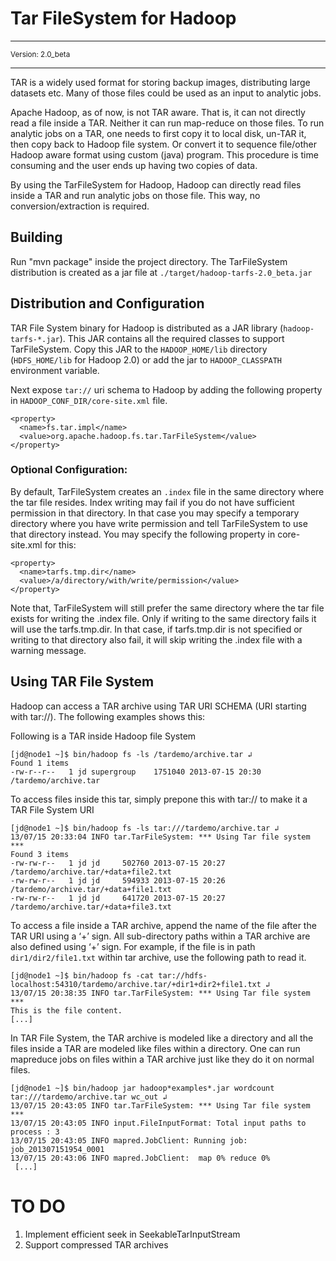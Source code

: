 Tar FileSystem for Hadoop
==========================

<hr/>
<small>
Version: 2.0_beta
</small>
<hr/>

TAR is a widely used format for storing backup images, distributing large datasets etc. Many of those files could be used as an input to analytic jobs.

Apache Hadoop, as of now, is not TAR aware. That is, it can not directly read a file inside a TAR. Neither it can run map-reduce on those files. To run analytic jobs on a TAR, one needs to first copy it to local disk, un-TAR it, then copy back to Hadoop file system. Or convert it to sequence file/other Hadoop aware format using custom (java) program. This procedure is time consuming and the user ends up having two copies of data.

By using the TarFileSystem for Hadoop, Hadoop can directly read files inside a TAR and run analytic jobs on those file. This way, no conversion/extraction is required. 

Building
---------
Run "mvn package" inside the project directory. The TarFileSystem distribution is created as a jar file at `./target/hadoop-tarfs-2.0_beta.jar`


Distribution and Configuration
-------------------------------
TAR File System binary for Hadoop is distributed as a JAR library (`hadoop-tarfs-*.jar`). This JAR contains all the required classes to support TarFileSystem. Copy this JAR to the `HADOOP_HOME/lib` directory (`HDFS_HOME/lib` for Hadoop 2.0) or add the jar to `HADOOP_CLASSPATH` environment variable. 

Next expose `tar://` uri schema to Hadoop by adding the following property in `HADOOP_CONF_DIR/core-site.xml` file.

	<property>
	  <name>fs.tar.impl</name>
	  <value>org.apache.hadoop.fs.tar.TarFileSystem</value>
	</property>

### Optional Configuration:

By default, TarFileSystem creates an `.index` file in the same directory where the tar file resides. Index writing may fail if you do not have sufficient permission in that directory. In that case you may specify a temporary directory where you have write permission and tell TarFileSystem to use that directory instead. You may specify the following property in core-site.xml for this:

	<property>
	  <name>tarfs.tmp.dir</name>
	  <value>/a/directory/with/write/permission</value>
	</property>

Note that, TarFileSystem will still prefer the same directory where the tar file exists for writing the .index file. Only if writing to the same directory fails it will use the tarfs.tmp.dir. In that case, if tarfs.tmp.dir is not specified or writing to that directory also fail, it will skip writing the .index file with a warning message.

Using TAR File System
----------------------
Hadoop can access a TAR archive using TAR URI SCHEMA (URI starting with tar://). The following examples shows this:

Following is a TAR inside Hadoop file System

	[jd@node1 ~]$ bin/hadoop fs -ls /tardemo/archive.tar ↲
	Found 1 items
	-rw-r--r--   1 jd supergroup    1751040 2013-07-15 20:30 /tardemo/archive.tar

To access files inside this tar, simply prepone this with tar:// to make it a TAR File System URI

	[jd@node1 ~]$ bin/hadoop fs -ls tar:///tardemo/archive.tar ↲
	13/07/15 20:33:04 INFO tar.TarFileSystem: *** Using Tar file system ***
	Found 3 items
	-rw-rw-r--   1 jd jd     502760 2013-07-15 20:27 /tardemo/archive.tar/+data+file2.txt
	-rw-rw-r--   1 jd jd     594933 2013-07-15 20:26 /tardemo/archive.tar/+data+file1.txt
	-rw-rw-r--   1 jd jd     641720 2013-07-15 20:27 /tardemo/archive.tar/+data+file3.txt

To access a file inside a TAR archive, append the name of the file after the TAR URI using a ‘+’ sign. All sub-directory paths within a TAR archive are also defined using ‘+’ sign. For example, if the file is in path `dir1/dir2/file1.txt` within tar archive, use the following path to read it.

	[jd@node1 ~]$ bin/hadoop fs -cat tar://hdfs-localhost:54310/tardemo/archive.tar/+dir1+dir2+file1.txt ↲
	13/07/15 20:38:35 INFO tar.TarFileSystem: *** Using Tar file system ***
	This is the file content.
	[...]

In TAR File System, the TAR archive is modeled like a directory and all the files inside a TAR are modeled like files within a directory. One can run mapreduce jobs on files within a TAR archive just like they do it on normal files.

	[jd@node1 ~]$ bin/hadoop jar hadoop*examples*.jar wordcount tar:///tardemo/archive.tar wc_out ↲ 
	13/07/15 20:43:05 INFO tar.TarFileSystem: *** Using Tar file system ***
	13/07/15 20:43:05 INFO input.FileInputFormat: Total input paths to process : 3
	13/07/15 20:43:05 INFO mapred.JobClient: Running job: job_201307151954_0001
	13/07/15 20:43:06 INFO mapred.JobClient:  map 0% reduce 0%
	 [...]

# TO DO
  1. Implement efficient seek in SeekableTarInputStream
  2. Support compressed TAR archives

